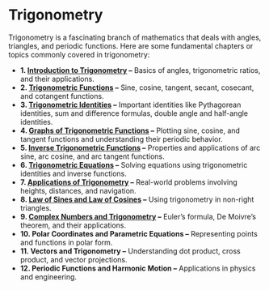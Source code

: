 # Trigonometry
Trigonometry is a fascinating branch of mathematics that deals with angles, triangles, and periodic functions. Here are some fundamental chapters or topics commonly covered in trigonometry:

* **1. [Introduction to Trigonometry](./Introduction_to_Trigonometry.ipynb) –** Basics of angles, trigonometric ratios, and their applications.
* **2. [Trigonometric Functions](./Trigonometric_Functions.ipynb) –** Sine, cosine, tangent, secant, cosecant, and cotangent functions.
* **3. [Trigonometric Identities](./Trigonometric_Identities.ipynb) –** Important identities like Pythagorean identities, sum and difference formulas, double angle and half-angle identities.
* **4. [Graphs of Trigonometric Functions](./Graphs_of_Trigonometric_Functions.ipynb) –** Plotting sine, cosine, and tangent functions and understanding their periodic behavior.
* **5. [Inverse Trigonometric Functions](./Inverse_Trigonometric_Functions.ipynb) –** Properties and applications of arc sine, arc cosine, and arc tangent functions.
* **6. [Trigonometric Equations](./Trigonometric_Equations.ipynb) –** Solving equations using trigonometric identities and inverse functions.
* **7. [Applications of Trigonometry](./Applications_of_Trigonometry.ipynb) –** Real-world problems involving heights, distances, and navigation.
* **8. [Law of Sines and Law of Cosines](./Law_of_Sines_and_Law_of_Cosines.ipynb) –** Using trigonometry in non-right triangles.
* **9. [Complex Numbers and Trigonometry](./Complex_Numbers_and_Trigonometry.ipynb) –** Euler’s formula, De Moivre’s theorem, and their applications.
* **10. Polar Coordinates and Parametric Equations –** Representing points and functions in polar form.
* **11. Vectors and Trigonometry –** Understanding dot product, cross product, and vector projections.
* **12. Periodic Functions and Harmonic Motion –** Applications in physics and engineering.
